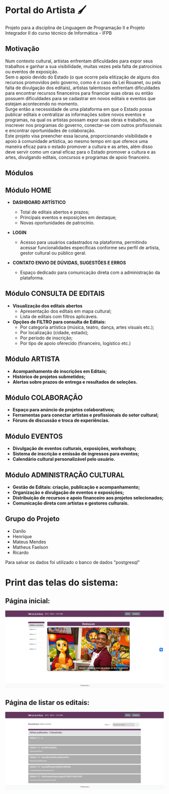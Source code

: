 # Portal do Artista 🖌
Projeto para a disciplina de Linguagem de Programação II e Projeto Integrador II do curso técnico de Informática - IFPB

## Motivação
Num contexto cultural, artistas enfrentam dificuldades para expor seus trabalhos e ganhar a sua visibilidade, muitas vezes pela falta de patrocínios ou eventos de exposição.  
Sem o apoio devido do Estado (o que ocorre pela elitização de alguns dos recursos promovidos pelo governo, como é o caso da Lei Rouanet, ou pela falta de divulgação dos editais), artistas talentosos enfrentam dificuldades para encontrar recursos financeiros para financiar suas obras ou então possuem dificuldades para se cadastrar em novos editais e eventos que estejam acontecendo no momento.  
Surge então a necessidade de uma plataforma em que o Estado possa publicar editais e centralizar as informações sobre novos eventos e programas, na qual os artistas possam expor suas obras e trabalhos, se inscrever nos programas do governo, conectar-se com outros profissionais e encontrar oportunidades de colaboração.  
Este projeto visa preencher essa lacuna, proporcionando visibilidade e apoio à comunidade artística, ao mesmo tempo em que oferece uma maneira eficaz para o estado promover a cultura e as artes, além disso deve servir como um canal eficaz para o Estado promover a cultura e as artes, divulgando editais, concursos e programas de apoio financeiro.

## Módulos

## Módulo HOME
- **DASHBOARD ARTÍSTICO**
  - Total de editais abertos e prazos;
  - Principais eventos e exposições em destaque;
  - Novas oportunidades de patrocínio.
- **LOGIN**
  - Acesso para usuários cadastrados na plataforma, permitindo acessar funcionalidades específicas conforme seu perfil de artista, gestor cultural ou público geral.

- **CONTATO ENVIO DE DÚVIDAS, SUGESTÕES E ERROS**
  - Espaço dedicado para comunicação direta com a administração da
plataforma.

## Módulo CONSULTA DE EDITAIS
- **Visualização dos editais abertos**
  - Apresentação dos editais em mapa cultural;
  - Lista de editais com filtros aplicáveis.
- **Opções de FILTRO para consulta de Editais:**
  - Por categoria artística (música, teatro, dança, artes visuais etc.);
  - Por localização (cidade, estado);
  - Por período de inscrição;
  - Por tipo de apoio oferecido (financeiro, logístico etc.)

## Módulo ARTISTA
- **Acompanhamento de inscrições em Editais;**
- **Histórico de projetos submetidos;**
- **Alertas sobre prazos de entrega e resultados de seleções.**

## Módulo COLABORAÇÃO
- **Espaço para anúncio de projetos colaborativos;**
- **Ferramentas para conectar artistas e profissionais do setor cultural;**
- **Fóruns de discussão e troca de experiências.**

## Módulo EVENTOS
- **Divulgação de eventos culturais, exposições, workshops;**
- **Sistema de inscrição e emissão de ingressos para eventos;**
- **Calendário cultural personalizável pelo usuário.**

## Módulo ADMINISTRAÇÃO CULTURAL
- **Gestão de Editais: criação, publicação e acompanhamento;**
- **Organização e divulgação de eventos e exposições;**
- **Distribuição de recursos e apoio financeiro aos projetos selecionados;**
- **Comunicação direta com artistas e gestores culturais.**

## Grupo do Projeto
- Danilo
- Henrique
- Mateus Mendes
- Matheus Faelson
- Ricardo

Para salvar os dados foi utilizado o banco de dados "postgresql"

# Print das telas do sistema:
## Página inicial:
![Imagem do Projeto](./.github/images/image1.png)

## Página de listar os editais:
![Imagem do Projeto](./.github/images/image2.png)
